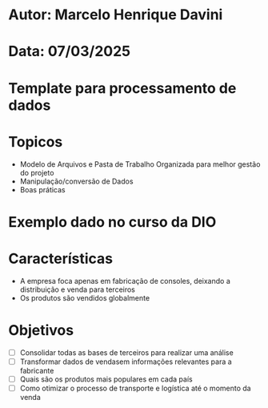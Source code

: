 # Autor: Marcelo Henrique Davini
# Data: 07/03/2025


# Template para processamento de dados

# Topicos

- Modelo de Arquivos e Pasta de Trabalho Organizada para melhor gestão do projeto  
- Manipulação/conversão de Dados
- Boas práticas

# Exemplo dado no curso da DIO


# Características

- A empresa foca apenas em fabricação de consoles, deixando a distribuição e venda para terceiros
- Os produtos são vendidos globalmente

# Objetivos

- [ ] Consolidar todas as bases de terceiros para realizar uma análise
- [ ] Transformar dados de vendasem informações relevantes para a fabricante
- [ ] Quais são os produtos mais populares em cada país
- [ ] Como otimizar o processo de transporte e logística até o momento da venda